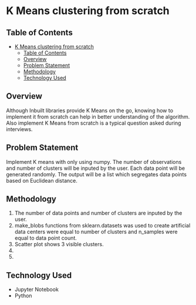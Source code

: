 # K Means clustering from scratch
## Table of Contents
- [K Means clustering from scratch](#k-means-clustering-from-scratch)
  - [Table of Contents](#table-of-contents)
  - [Overview](#overview)
  - [Problem Statement](#problem-statement)
  - [Methodology](#methodology)
  - [Technology Used](#technology-used)

## Overview
Although Inbuilt libraries provide K Means on the go, knowing how to implement it from scratch can help in better understanding of the algorithm. Also implement K Means from scratch is a typical question asked during interviews.

## Problem Statement
Implement K means with only using numpy. The number of observations and number of clusters will be inputed by the user. Each data point will be generated randomly. The output will be a list which segregates data points based on Euclidean distance.

## Methodology
1) The number of data points and number of clusters are inputed by the user.
2) make_blobs functions from sklearn.datasets was used to create artificial data centers were equal to number of clusters and n_samples were equal to data point count.
3) Scatter plot shows 3 visible clusters.
4)  
5) 

## Technology Used
- Jupyter Notebook
- Python

